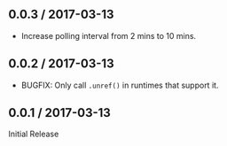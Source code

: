0.0.3 / 2017-03-13
------------------
- Increase polling interval from 2 mins to 10 mins.

0.0.2 / 2017-03-13
------------------

- BUGFIX: Only call `.unref()` in runtimes that support it.

0.0.1 / 2017-03-13
------------------

Initial Release
